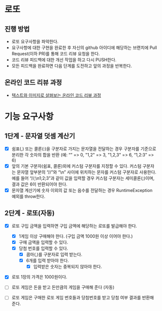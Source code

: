 # 로또
## 진행 방법
* 로또 요구사항을 파악한다.
* 요구사항에 대한 구현을 완료한 후 자신의 github 아이디에 해당하는 브랜치에 Pull Request(이하 PR)를 통해 코드 리뷰 요청을 한다.
* 코드 리뷰 피드백에 대한 개선 작업을 하고 다시 PUSH한다.
* 모든 피드백을 완료하면 다음 단계를 도전하고 앞의 과정을 반복한다.

## 온라인 코드 리뷰 과정
* [텍스트와 이미지로 살펴보는 온라인 코드 리뷰 과정](https://github.com/next-step/nextstep-docs/tree/master/codereview)

# 기능 요구사항
## 1단계 - 문자열 덧셈 계산기
- [X] 쉼표(,) 또는 콜론(:)을 구분자로 가지는 문자열을 전달하는 경우 구분자를 기준으로 분리한 각 숫자의 합을 반환 
      (예: “” => 0, "1,2" => 3, "1,2,3" => 6, “1,2:3” => 6)
- [X] 앞의 기본 구분자(쉼표, 콜론)외에 커스텀 구분자를 지정할 수 있다. 
      커스텀 구분자는 문자열 앞부분의 “//”와 “\n” 사이에 위치하는 문자를 커스텀 구분자로 사용한다. 
      예를 들어 “//;\n1;2;3”과 같이 값을 입력할 경우 커스텀 구분자는 세미콜론(;)이며, 결과 값은 6이 반환되어야 한다.
- [X] 문자열 계산기에 숫자 이외의 값 또는 음수를 전달하는 경우 RuntimeException 예외를 throw한다.

## 2단계 - 로또(자동)
- [X] 로또 구입 금액을 입력하면 구입 금액에 해당하는 로또를 발급해야 한다.
    - [X] 1게임 이상 구매해야 한다. (구입 금액 1000원 이상 이어야 한다.)
    - [X] 구매 금액을 입력할 수 있다.
    - [X] 당첨 번호를 입력할 수 있다.
        - [X] 콤마(,)를 구분자로 입력 받는다.
        - [X] 6개를 입력 받아야 한다.
            - [X] 입력받은 숫자는 중복되지 않아야 한다.
- [X] 로또 1장의 가격은 1000원이다.
    
- [ ] 로또 게임은 돈을 받고 돈만큼의 게임을 구매해 준다 (자동)
- [ ] 로또 게임은 구매한 로또 게임 번호들과 당첨번호를 받고 당첨 여부 결과를 반환해 준다. 
